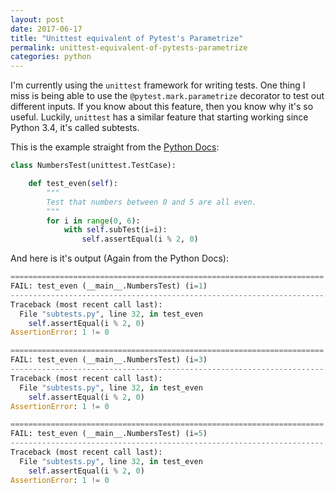 ```yaml
---
layout: post
date: 2017-06-17
title: "Unittest equivalent of Pytest's Parametrize"
permalink: unittest-equivalent-of-pytests-parametrize
categories: python
---
```


I'm currently using the `unittest` framework for writing tests. One thing I miss is being able to use the `@pytest.mark.parametrize` decorator to test out different inputs. If you know about this feature, then you know why it's so useful. Luckily, `unittest` has a similar feature that starting working since Python 3.4, it's called subtests.

This is the example straight from the [Python Docs](https://docs.python.org/3/library/unittest.html#distinguishing-test-iterations-using-subtests):

```python
class NumbersTest(unittest.TestCase):

    def test_even(self):
        """
        Test that numbers between 0 and 5 are all even.
        """
        for i in range(0, 6):
            with self.subTest(i=i):
                self.assertEqual(i % 2, 0)
```

And here is it's output (Again from the Python Docs):

```python
======================================================================
FAIL: test_even (__main__.NumbersTest) (i=1)
----------------------------------------------------------------------
Traceback (most recent call last):
  File "subtests.py", line 32, in test_even
    self.assertEqual(i % 2, 0)
AssertionError: 1 != 0

======================================================================
FAIL: test_even (__main__.NumbersTest) (i=3)
----------------------------------------------------------------------
Traceback (most recent call last):
  File "subtests.py", line 32, in test_even
    self.assertEqual(i % 2, 0)
AssertionError: 1 != 0

======================================================================
FAIL: test_even (__main__.NumbersTest) (i=5)
----------------------------------------------------------------------
Traceback (most recent call last):
  File "subtests.py", line 32, in test_even
    self.assertEqual(i % 2, 0)
AssertionError: 1 != 0
```
